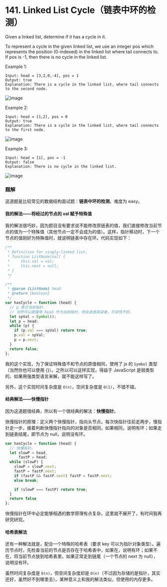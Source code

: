 
# 141. Linked List Cycle（链表中环的检测）

Given a linked list, determine if it has a cycle in it.

To represent a cycle in the given linked list, we use an integer pos which represents the position (0-indexed) in the linked list where tail connects to. If pos is -1, then there is no cycle in the linked list.

 

Example 1:

```
Input: head = [3,2,0,-4], pos = 1
Output: true
Explanation: There is a cycle in the linked list, where tail connects to the second node.
```

![image](https://assets.leetcode.com/uploads/2018/12/07/circularlinkedlist.png)

Example 2:
```
Input: head = [1,2], pos = 0
Output: true
Explanation: There is a cycle in the linked list, where tail connects to the first node.
```

![image](https://assets.leetcode.com/uploads/2018/12/07/circularlinkedlist_test2.png)

Example 3:
```
Input: head = [1], pos = -1
Output: false
Explanation: There is no cycle in the linked list.
```

![image](https://assets.leetcode.com/uploads/2018/12/07/circularlinkedlist_test3.png)

### 题解

这道题是比较常见的数据结构面试题：**链表中环的检测**。难度为 easy。

#### 我的解法——将经过的节点的 val 赋予特殊值

我的解法很巧妙，因为题目没有要求说不能修改原链表的值，我们直接修改当前节点的值为一个特殊值（其他节点一定不会成为的值）。这样，指针移动时，下一个节点的值刚好为特殊值时，就说明链表中存在环。代码实现如下：

```js
/**
 * Definition for singly-linked list.
 * function ListNode(val) {
 *     this.val = val;
 *     this.next = null;
 * }
 */

/**
 * @param {ListNode} head
 * @return {boolean}
 */
var hasCycle = function (head) {
  // p 表示当前指针，
  // 当然可以直接用 head 作为当前指针，但会迷惑阅读者，可读性不好。
  let spVal = Symbol();
  let p = head; 
  while (p) {
    if (p.val === spVal) return true;
    p.val = spVal;
    p = p.next;
  }
  return false;
};
```

我的这个实现，为了保证特殊值不和节点的原值相同，使用了 js 的 `Symbol` 类型（当然你也可以使用 {}）。之所以可以这样实现，得益于 JavaScript 是弱类型的，如果用强类型语言来解，就不能这样写了。

另外，这个实现时间复杂度是 `O(n)`，空间复杂度是 `O(1)`，不错不错。

#### 经典解法——快慢指针

因为这道题很经典，所以有一个很经典的解法：**快慢指针**。

快慢指针的原理：定义两个快慢指针，指向头节点。每次快指针往前走两步，慢指针走一步，接着判断快慢指针指向的对象是否相同，如果相同，说明有环；如果走到链表结尾，即节点为 null，说明没有环。

```js
var hasCycle = function (head) {
  // 快慢指针。
  let slowP = head,
      fastP = head;
  while (slowP) {
    slowP = slowP.next;
    fastP = fastP.next;
    if (fastP && fastP.next) fastP = fastP.next;
    else break;

    if (slowP === fastP) return true;
  }
  return false
};
```

快慢指针在环中必定能够相遇的数学原理有点复杂，这里就不展开了，有时间我再研究研究。

#### 哈希表解法

还有一种解法就是，配合一个特殊的哈希表（要求 key 可以为指针对象类型）。遍历节点时，先检查当前的节点是否存在于哈希表中，如果在，说明有环；如果不在，将当前节点放到哈希表里。如果正常走到链尾（一个节点的 next 为 null），说明没有环。

虽然时间复杂度是 `O(n)`，但空间复杂度却是 `O(n)`（不过因为存储的是指针，其实还好，虽然好不到哪里去）。某种意义上和我的解法类似，但使用的内存更多。